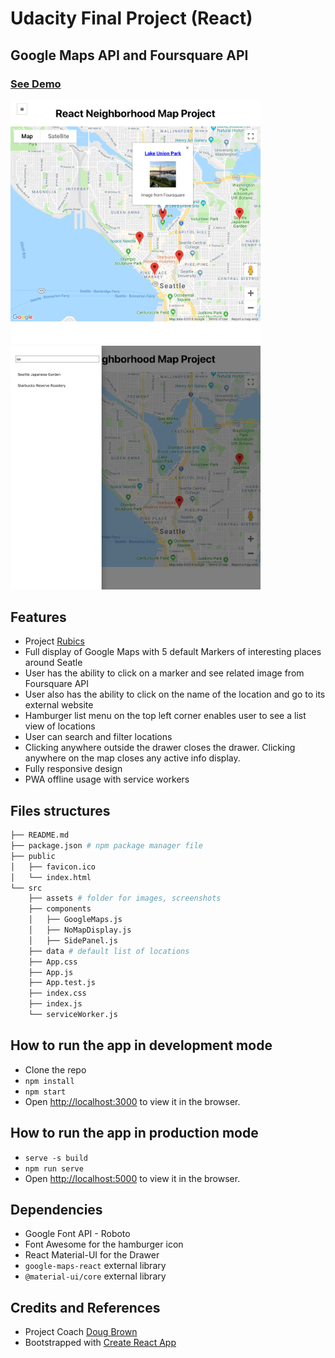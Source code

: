 # Udacity Final Project (React)
## Google Maps API and Foursquare API

### [See Demo](https://react-google-maps.netlify.com/)

<img src="/src/assets/screenshot.png" width="400px">
<img src="/src/assets/screenshot2.png" width="400px">

## Features
* Project [Rubics](https://review.udacity.com/#!/rubrics/1351/view)
* Full display of Google Maps with 5 default Markers of interesting places around Seatle
* User has the ability to click on a marker and see related image from Foursquare API
* User also has the ability to click on the name of the location and go to its external website
* Hamburger list menu on the top left corner enables user to see a list view of locations
* User can search and filter locations
* Clicking anywhere outside the drawer closes the drawer. Clicking anywhere on the map closes any active info display.
* Fully responsive design
* PWA offline usage with service workers

## Files structures
```bash
├── README.md
├── package.json # npm package manager file
├── public
│   ├── favicon.ico
│   └── index.html
└── src
    ├── assets # folder for images, screenshots
    ├── components
    │   ├── GoogleMaps.js
    │   ├── NoMapDisplay.js
    │   ├── SidePanel.js
    ├── data # default list of locations
    ├── App.css
    ├── App.js
    ├── App.test.js
    ├── index.css
    ├── index.js
    └── serviceWorker.js
```

## How to run the app in development mode
* Clone the repo
* `npm install`
* `npm start`
* Open [http://localhost:3000](http://localhost:3000) to view it in the browser.

## How to run the app in production mode
* `serve -s build`
* `npm run serve`
* Open [http://localhost:5000](http://localhost:3000) to view it in the browser.

## Dependencies
* Google Font API - Roboto
* Font Awesome for the hamburger icon
* React Material-UI for the Drawer
* `google-maps-react` external library
* `@material-ui/core` external library

## Credits and References
* Project Coach [Doug Brown](https://github.com/thefinitemonkey/fend-maps-walkthrough)
* Bootstrapped with [Create React App](https://github.com/facebook/create-react-app)

